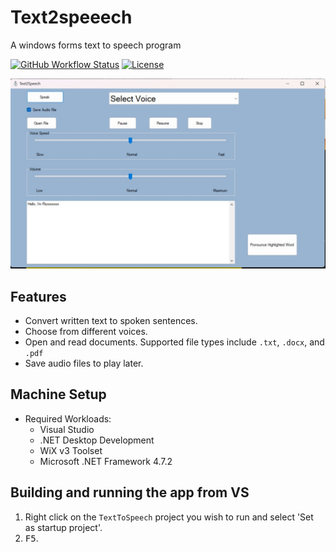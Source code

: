 # Text2speeech

A windows forms text to speech program

[![GitHub Workflow Status](https://img.shields.io/github/actions/workflow/status/bigboybamo/Text2speeech/build-on-push.yml?branch=main&logo=GitHub&style=for-the-badge)](https://github.com/bigboybamo/Text2speeech/actions/build-on-push.yml)
[![License](https://img.shields.io/badge/License-Mit-blue.svg?style=for-the-badge&logo=mit)](LICENSE.md)


![alt text](https://github.com/bigboybamo/Text2speeech/blob/main/TextToSpeech/images/text_speech.JPG)

## Features
* Convert written text to spoken sentences.
* Choose from different voices.
* Open and read documents. Supported file types include `.txt`, `.docx`, and `.pdf`
* Save audio files to play later.

## Machine Setup
* Required Workloads:
  * Visual Studio 
  * .NET Desktop Development
  * WiX v3 Toolset
  * Microsoft .NET Framework 4.7.2

## Building and running the app from VS
1. Right click on the `TextToSpeech` project you wish to run and select 'Set as startup project'.
2. <kbd>F5</kbd>.

